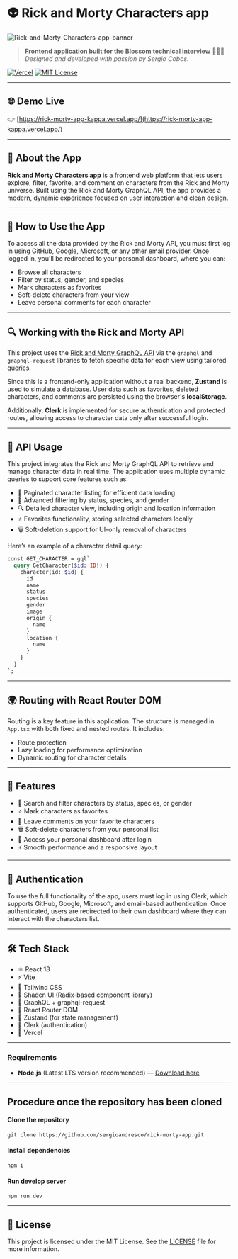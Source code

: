 # 👽 Rick and Morty Characters app

![Rick-and-Morty-Characters-app-banner](https://microsistem.s3.us-east-2.amazonaws.com/rick-morty-banner.png)

> **Frontend application built for the Blossom technical interview**
> 🧑🏻‍💻 _Designed and developed with passion by Sergio Cobos._

[![Vercel](https://vercelbadge.vercel.app/api/sergioandresco/rick-morty-app)](https://rick-morty-app-kappa.vercel.app/)
[![MIT License](https://img.shields.io/badge/license-MIT-blue.svg)](LICENSE)

---

## 🌐 Demo Live

👉 [https://rick-morty-app-kappa.vercel.app/](https://rick-morty-app-kappa.vercel.app/)

---

## 🎯 About the App

**Rick and Morty Characters app** is a frontend web platform that lets users explore, filter, favorite, and comment on characters from the Rick and Morty universe. Built using the Rick and Morty GraphQL API, the app provides a modern, dynamic experience focused on user interaction and clean design.

---

## 🧪 How to Use the App

To access all the data provided by the Rick and Morty API, you must first log in using GitHub, Google, Microsoft, or any other email provider. Once logged in, you'll be redirected to your personal dashboard, where you can:

- Browse all characters
- Filter by status, gender, and species
- Mark characters as favorites
- Soft-delete characters from your view
- Leave personal comments for each character

---

## 🔍 Working with the Rick and Morty API

This project uses the [Rick and Morty GraphQL API](https://rickandmortyapi.com/graphql) via the `graphql` and `graphql-request` libraries to fetch specific data for each view using tailored queries.

Since this is a frontend-only application without a real backend, **Zustand** is used to simulate a database. User data such as favorites, deleted characters, and comments are persisted using the browser's **localStorage**.

Additionally, **Clerk** is implemented for secure authentication and protected routes, allowing access to character data only after successful login.

---

## 🔌 API Usage

This project integrates the Rick and Morty GraphQL API to retrieve and manage character data in real time. The application uses multiple dynamic queries to support core features such as:

- 🔄 Paginated character listing for efficient data loading
- 🎯 Advanced filtering by status, species, and gender
- 🔍 Detailed character view, including origin and location information
- ⭐ Favorites functionality, storing selected characters locally
- 🗑️ Soft-deletion support for UI-only removal of characters

Here’s an example of a character detail query:

```graphql
const GET_CHARACTER = gql`
  query GetCharacter($id: ID!) {
    character(id: $id) {
      id
      name
      status
      species
      gender
      image
      origin {
        name
      }
      location {
        name
      }
    }
  }
`;
```

---

## 🌍 Routing with React Router DOM

Routing is a key feature in this application. The structure is managed in `App.tsx` with both fixed and nested routes. It includes:

- Route protection
- Lazy loading for performance optimization
- Dynamic routing for character details

---

## 🚀 Features

-	🔎 Search and filter characters by status, species, or gender
-	⭐ Mark characters as favorites
-	💬 Leave comments on your favorite characters
-	🗑️ Soft-delete characters from your personal list
-	🔐 Access your personal dashboard after login
-	⚡ Smooth performance and a responsive layout

---

## 🔐 Authentication

To use the full functionality of the app, users must log in using Clerk, which supports GitHub, Google, Microsoft, and email-based authentication. Once authenticated, users are redirected to their own dashboard where they can interact with the characters list.

---

## 🛠️ Tech Stack

- ⚛️ React 18
- ⚡ Vite
- 🎨 Tailwind CSS
- 🧩 Shadcn UI (Radix-based component library)
- 🧬 GraphQL + graphql-request
- 🧭 React Router DOM
- 🧠 Zustand (for state management)
- 🔐 Clerk (authentication)
- 🚀 Vercel

---

### Requirements

- **Node.js** (Latest LTS version recommended) — [Download here](https://nodejs.org/)

---

## Procedure once the repository has been cloned

#### Clone the repository

    git clone https://github.com/sergioandresco/rick-morty-app.git

#### Install dependencies

    npm i

#### Run develop server

    npm run dev

---

## 📄 License

This project is licensed under the MIT License. See the [LICENSE](LICENSE) file for more information.